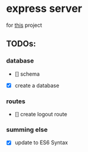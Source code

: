 # express server

for [this](https://github.com/AnnaGraphic/codeknacker) project

## TODOs:

### database

- [] schema
- [x] create a database

### routes

- [] create logout route

### summing else

- [X] update to ES6 Syntax
